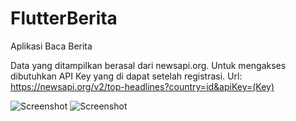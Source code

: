 # FlutterBerita
Aplikasi Baca Berita

Data yang ditampilkan berasal dari newsapi.org.
Untuk mengakses dibutuhkan API Key yang di dapat setelah registrasi.
Url: https://newsapi.org/v2/top-headlines?country=id&apiKey=(Key)

![Screenshot](https://raw.github.com/Cama000/FlutterBerita/master/Documentation/Screenshot/Home.jpeg)
![Screenshot](https://raw.github.com/Cama000/FlutterBerita/master/Documentation/Screenshot/Article.jpeg)
